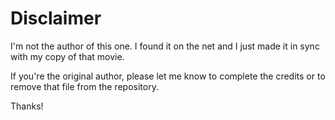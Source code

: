 
# Disclaimer

I'm not the author of this one. I found it on the net and I just made it in sync with my copy of that movie.

If you're the original author, please let me know to complete the credits or to remove that file from the repository.

Thanks!


